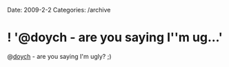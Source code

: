 Date: 2009-2-2
Categories: /archive

# ! '@doych - are you saying I''m ug...'

@<a href="http://twitter.com/doych">doych</a> - are you saying I'm ugly? ;)
